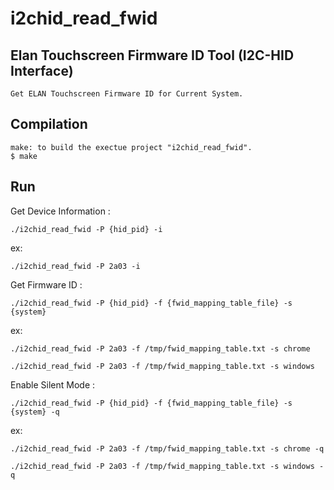 # i2chid_read_fwid
Elan Touchscreen Firmware ID Tool (I2C-HID Interface)
---
    Get ELAN Touchscreen Firmware ID for Current System.

Compilation
--- 
    make: to build the exectue project "i2chid_read_fwid".
    $ make
   
Run
---
Get Device Information :

    ./i2chid_read_fwid -P {hid_pid} -i
ex:

    ./i2chid_read_fwid -P 2a03 -i

Get Firmware ID :

    ./i2chid_read_fwid -P {hid_pid} -f {fwid_mapping_table_file} -s {system}

ex:

    ./i2chid_read_fwid -P 2a03 -f /tmp/fwid_mapping_table.txt -s chrome

    ./i2chid_read_fwid -P 2a03 -f /tmp/fwid_mapping_table.txt -s windows

Enable Silent Mode :

    ./i2chid_read_fwid -P {hid_pid} -f {fwid_mapping_table_file} -s {system} -q

ex:

    ./i2chid_read_fwid -P 2a03 -f /tmp/fwid_mapping_table.txt -s chrome -q

    ./i2chid_read_fwid -P 2a03 -f /tmp/fwid_mapping_table.txt -s windows -q

